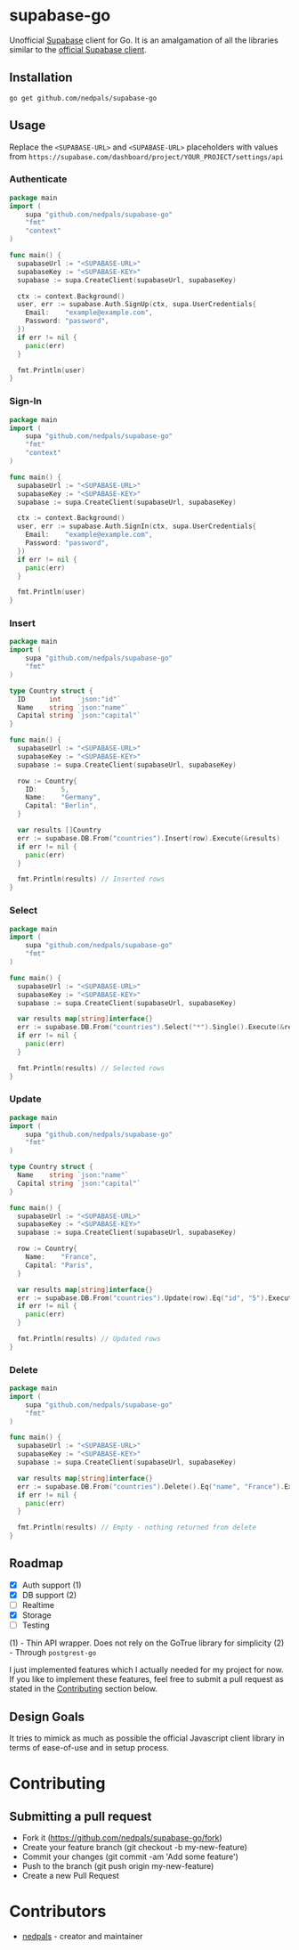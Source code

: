 # supabase-go

Unofficial [Supabase](https://supabase.io) client for Go. It is an amalgamation of all the libraries similar to the [official Supabase client](https://supabase.io/docs/reference/javascript/supabase-client).

## Installation
```
go get github.com/nedpals/supabase-go
```

## Usage

Replace the `<SUPABASE-URL>` and `<SUPABASE-URL>` placeholders with values from `https://supabase.com/dashboard/project/YOUR_PROJECT/settings/api`

### Authenticate
```go
package main 
import (
    supa "github.com/nedpals/supabase-go"
    "fmt"
    "context"
)

func main() {
  supabaseUrl := "<SUPABASE-URL>"
  supabaseKey := "<SUPABASE-KEY>"
  supabase := supa.CreateClient(supabaseUrl, supabaseKey)

  ctx := context.Background()
  user, err := supabase.Auth.SignUp(ctx, supa.UserCredentials{
    Email:    "example@example.com",
    Password: "password",
  })
  if err != nil {
    panic(err)
  }

  fmt.Println(user)
}
```

### Sign-In
```go
package main 
import (
    supa "github.com/nedpals/supabase-go"
    "fmt"
    "context"
)

func main() {
  supabaseUrl := "<SUPABASE-URL>"
  supabaseKey := "<SUPABASE-KEY>"
  supabase := supa.CreateClient(supabaseUrl, supabaseKey)

  ctx := context.Background()
  user, err := supabase.Auth.SignIn(ctx, supa.UserCredentials{
    Email:    "example@example.com",
    Password: "password",
  })
  if err != nil {
    panic(err)
  }

  fmt.Println(user)
}
```

### Insert
```go
package main 
import (
    supa "github.com/nedpals/supabase-go"
    "fmt"
)

type Country struct {
  ID      int    `json:"id"`
  Name    string `json:"name"`
  Capital string `json:"capital"`
}

func main() {
  supabaseUrl := "<SUPABASE-URL>"
  supabaseKey := "<SUPABASE-KEY>"
  supabase := supa.CreateClient(supabaseUrl, supabaseKey)

  row := Country{
    ID:      5,
    Name:    "Germany",
    Capital: "Berlin",
  }

  var results []Country
  err := supabase.DB.From("countries").Insert(row).Execute(&results)
  if err != nil {
    panic(err)
  }

  fmt.Println(results) // Inserted rows
}
```

### Select
```go
package main 
import (
    supa "github.com/nedpals/supabase-go"
    "fmt"
)

func main() {
  supabaseUrl := "<SUPABASE-URL>"
  supabaseKey := "<SUPABASE-KEY>"
  supabase := supa.CreateClient(supabaseUrl, supabaseKey)

  var results map[string]interface{}
  err := supabase.DB.From("countries").Select("*").Single().Execute(&results)
  if err != nil {
    panic(err)
  }

  fmt.Println(results) // Selected rows
}
```

### Update
```go
package main 
import (
    supa "github.com/nedpals/supabase-go"
    "fmt"
)

type Country struct {
  Name    string `json:"name"`
  Capital string `json:"capital"`
}

func main() {
  supabaseUrl := "<SUPABASE-URL>"
  supabaseKey := "<SUPABASE-KEY>"
  supabase := supa.CreateClient(supabaseUrl, supabaseKey)

  row := Country{
    Name:    "France",
    Capital: "Paris",
  }

  var results map[string]interface{}
  err := supabase.DB.From("countries").Update(row).Eq("id", "5").Execute(&results)
  if err != nil {
    panic(err)
  }

  fmt.Println(results) // Updated rows
}
```

### Delete
```go
package main 
import (
    supa "github.com/nedpals/supabase-go"
    "fmt"
)

func main() {
  supabaseUrl := "<SUPABASE-URL>"
  supabaseKey := "<SUPABASE-KEY>"
  supabase := supa.CreateClient(supabaseUrl, supabaseKey)

  var results map[string]interface{}
  err := supabase.DB.From("countries").Delete().Eq("name", "France").Execute(&results)
  if err != nil {
    panic(err)
  }

  fmt.Println(results) // Empty - nothing returned from delete
}
```

## Roadmap
- [x] Auth support (1)
- [x] DB support (2)
- [ ] Realtime
- [x] Storage
- [ ] Testing

(1) - Thin API wrapper. Does not rely on the GoTrue library for simplicity
(2) - Through `postgrest-go`

I just implemented features which I actually needed for my project for now. If you like to implement these features, feel free to submit a pull request as stated in the [Contributing](#contributing) section below.

## Design Goals
It tries to mimick as much as possible the official Javascript client library in terms of ease-of-use and in setup process.

# Contributing
## Submitting a pull request
- Fork it (https://github.com/nedpals/supabase-go/fork)
- Create your feature branch (git checkout -b my-new-feature)
- Commit your changes (git commit -am 'Add some feature')
- Push to the branch (git push origin my-new-feature)
- Create a new Pull Request

# Contributors
- [nedpals](https://github.com/nedpals) - creator and maintainer
